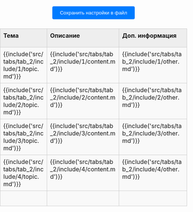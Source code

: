 <style>
:root {
    --content-max-width: 97%;
}

/* Базовые сбросы и контейнеры */
html, body {
    margin: 0;
    padding: 0;
    width: 100%;
    height: 100%;
}

.container {
    width: 100%;
    box-sizing: border-box;
    margin: 0;
    padding: 0;
}

/* Навигация (если используется) */
.nav-chapters {
    min-width: 20px;
}

/* Стили таблицы - ОБНОВЛЕНО */
.data-table {
    width: 100%;
    border-collapse: collapse;
    margin: 20px auto;
    table-layout: fixed;
}

.data-table col:nth-child(1) { width: 200px; }
.data-table col:nth-child(2) { width: 300px; }
.data-table col:nth-child(3) { width: 250px; }

/* Общие стили ячеек - ОБНОВЛЕНО */
.data-table tr {
    height: auto; /* Автоматическая высота строки */
}

.data-table td, .data-table th {
    border: 1px solid #ccc;
    position: relative;
    padding: 0;
    vertical-align: top;
    background-color: #f9f9f9; /* Фон по умолчанию для всей ячейки */
    height: auto;
}

/* Стили заголовков */
.data-table th {
    background-color: #eeeeee;
    font-weight: bold;
    height: 50px; /* Фиксированная высота для заголовков */
}

/* Контейнер содержимого ячейки - ОБНОВЛЕНО */
.data-table .cell-content {
    display: block;
    width: 100%;
    min-height: 40px;
    padding: 8px;
    box-sizing: border-box;
    background-color: transparent; /* Делаем внутренний div прозрачным */
    text-align: left;
    outline: none;
}

/* Редактируемые ячейки */
.data-table td .cell-content[contenteditable="true"] {
    background-color: #f9f9f9;
    word-wrap: break-word;
    overflow-wrap: anywhere;
}

.data-table td .cell-content[contenteditable="true"]:focus {
    background-color: #fff;
    box-shadow: 0 0 5px rgba(0,123,255,0.5);
}

/* Панель управления */
.controls {
    text-align: center;
    margin: 20px;
}

.controls button {
    margin: 5px;
    padding: 10px 20px;
    background-color: #007bff;
    color: white;
    border: none;
    border-radius: 4px;
    cursor: pointer;
}

.controls button:hover {
    background-color: #0056b3;
}

.file-input {
    margin: 10px;
}

/* Настройки таблицы */
.settings-trigger {
    position: absolute;
    top: 0;
    right: 0;
    width: 20px;
    height: 20px;
    cursor: pointer;
    z-index: 10;
    border-radius: 0 0 0 8px;
}

.settings-trigger:hover {
    background-color: rgba(0,123,255,0.1);
}

.settings-menu {
    display: none;
    position: absolute;
    top: 20px;
    right: 2px;
    background: #fff;
    border: 1px solid #ccc;
    padding: 4px;
    border-radius: 4px;
    white-space: nowrap;
    box-shadow: 0 2px 5px rgba(0,0,0,0.2);
    z-index: 100;
    font-size: 12px;
}

.show-settings .settings-menu {
    display: flex;
    gap: 8px;
    align-items: center;
}

.settings-menu label {
    display: flex;
    align-items: center;
    gap: 4px;
}

.settings-menu input[type="number"],
.settings-menu select,
.settings-menu input[type="color"] {
    width: 50px;
    font-size: 12px;
}

/* Ресайзер колонок */
.column-resizer {
    position: absolute;
    top: 0;
    right: -2px;
    width: 4px;
    height: 100%;
    cursor: col-resize;
    background: transparent;
    z-index: 5;
}

.column-resizer:hover {
    background: rgba(0,123,255,0.3);
}

/* Стили для блоков кода */
.data-table .cell-content pre {
    margin: 0;
    padding: 0px;
    background:rgb(245, 245, 245);
    border-radius: 4px;
    overflow-x: auto;
}

.data-table .cell-content code {
    font-family: Consolas, Monaco, 'Andale Mono', monospace;
    font-size: 0.9em;
}

#status {
    position: fixed;
    bottom: 20px;
    left: 50%;
    transform: translateX(-50%);
    padding: 10px 20px;
    background: rgba(0,0,0,0.7);
    color: white;
    border-radius: 5px;
    z-index: 1000;
    opacity: 1;
    transition: opacity 0.3s;
}
</style>
<div class="container">
    <div class="controls">
        <button id="saveSettingsBtn">Сохранить настройки в файл</button>
    </div>
    <table class="data-table" id="dataTable">
        <colgroup>
            <col id="tab_2_col-0">
            <col id="tab_2_col-1">
            <col id="tab_2_col-2">
        </colgroup>
        <thead>
            <tr id="tab_2_header_row">
                <th id="tab_2_header_topic"><div class="cell-content" contenteditable="true">Тема</div></th>
                <th id="tab_2_header_content"><div class="cell-content" contenteditable="true">Описание</div></th>
                <th id="tab_2_header_other"><div class="cell-content" contenteditable="true">Доп. информация</div></th>
            </tr>
        </thead>
        <tbody>
            <tr id="tab_2_1">
                <td id="tab_2_1_topic"><div class="cell-content" contenteditable="true">{{include('src/tabs/tab_2/include/1/topic.md')}}</div></td>
                <td id="tab_2_1_content"><div class="cell-content" contenteditable="true">{{include('src/tabs/tab_2/include/1/content.md')}}</div></td>
                <td id="tab_2_1_other"><div class="cell-content" contenteditable="true">{{include('src/tabs/tab_2/include/1/other.md')}}</div></td>
            </tr>
            <tr id="tab_2_2">
                <td id="tab_2_2_topic"><div class="cell-content" contenteditable="true">{{include('src/tabs/tab_2/include/2/topic.md')}}</div></td>
                <td id="tab_2_2_content"><div class="cell-content" contenteditable="true">{{include('src/tabs/tab_2/include/2/content.md')}}</div></td>
                <td id="tab_2_2_other"><div class="cell-content" contenteditable="true">{{include('src/tabs/tab_2/include/2/other.md')}}</div></td>
            </tr>
            <tr id="tab_2_3">
                <td id="tab_2_3_topic"><div class="cell-content" contenteditable="true">{{include('src/tabs/tab_2/include/3/topic.md')}}</div></td>
                <td id="tab_2_3_content"><div class="cell-content" contenteditable="true">{{include('src/tabs/tab_2/include/3/content.md')}}</div></td>
                <td id="tab_2_3_other"><div class="cell-content" contenteditable="true">{{include('src/tabs/tab_2/include/3/other.md')}}</div></td>
            </tr>
            <tr id="tab_2_4">
                <td id="tab_2_4_topic"><div class="cell-content" contenteditable="true">{{include('src/tabs/tab_2/include/4/topic.md')}}</div></td>
                <td id="tab_2_4_content"><div class="cell-content" contenteditable="true">{{include('src/tabs/tab_2/include/4/content.md')}}</div></td>
                <td id="tab_2_4_other"><div class="cell-content" contenteditable="true">{{include('src/tabs/tab_2/include/4/other.md')}}</div></td>
            </tr>
            <tr id="tab_2_5">
                <td id="tab_2_5_topic"><div class="cell-content" contenteditable="true"></div></td>
                <td id="tab_2_5_content"><div class="cell-content" contenteditable="true"></div></td>
                <td id="tab_2_5_other"><div class="cell-content" contenteditable="true"></div></td>
            </tr>         
        </tbody>
    </table>
    <div class="status" id="tab_2_status"></div>
</div>

<script>
// Глобальные переменные
const isGitHubPages = window.location.host.includes('github.io');
const basePath = isGitHubPages ? '/snippet-stash' : '';

const currentTabId = 'tab_2'; // Идентификатор текущей вкладки
let tableSettings = null;     // Хранилище настроек таблицы
let contentStore = {};       // Хранилище содержимого ячеек (ДОБАВЛЕНО)

// Инициализация при загрузке страницы
window.addEventListener('DOMContentLoaded', async () => {
    try {
        // 1. Загружаем настройки из файла
        await loadSettingsFromFile();
        
        // 2. Инициализируем хранилище контента (ДОБАВЛЕНО)
        initContentStore();
        
        // 3. Инициализируем таблицу
        initTableSettings();
        
        showFeedback("Таблица готова к работе");
    } catch (error) {
        console.error("Ошибка инициализации:", error);
        showFeedback("Ошибка загрузки таблицы", true);
    }
});

// Инициализация хранилища контента (НОВАЯ ФУНКЦИЯ)
function initContentStore() {
    contentStore = window.indexstore?.contentStore || {};
    if (!contentStore[currentTabId]) {
        contentStore[currentTabId] = {};
    }
}

// Функция инициализации таблицы с учетом идентификаторов вкладки
function initTableSettings() {
    const cells = document.querySelectorAll('.data-table td, .data-table th');
    
    cells.forEach((cell) => {
        if (cell.tagName === 'TH' && !cell.querySelector('.cell-content')) {
            const contentWrapper = document.createElement('div');
            contentWrapper.className = 'cell-content';
            contentWrapper.contentEditable = true;
            contentWrapper.innerHTML = cell.innerHTML;
            cell.innerHTML = '';
            cell.appendChild(contentWrapper);
        }
        
        // Добавляем обработчики для ячеек с контентом (ДОБАВЛЕНО)
        if (cell.tagName === 'TD') {
            const contentWrapper = cell.querySelector('.cell-content') || cell;
            const cellId = getCellId(cell);
            
            // Восстанавливаем сохраненный контент
            if (contentStore[currentTabId]?.[cellId] !== undefined) {
                contentWrapper.innerHTML = contentStore[currentTabId][cellId];
            }
            
            // Обработчик изменений
            contentWrapper.addEventListener('input', (e) => {
                updateCellContent(cell, e.target.innerHTML);
            });
        }
        
        const trigger = document.createElement('div');
        trigger.className = 'settings-trigger';

        const menu = document.createElement('div');
        menu.className = 'settings-menu';
        
        const isHeader = cell.tagName === 'TH';
        const columnIndex = cell.cellIndex;
        const contentWrapper = cell.querySelector('.cell-content');
        
        let menuHTML = `
            <label>F: <input type="number" class="font-size" value="14" min="8" max="24"></label>
            <label>B: <input type="color" class="bg-color" value="${rgbToHex(getComputedStyle(cell).backgroundColor) || '#f9f9f9'}"></label>
            <label>T:
                <select class="content-type">
                    <option value="text">text</option>
                    <option value="code">code</option>
                    <option value="html">HTML</option>
                </select>
            </label>
        `;
        
        if (isHeader) {
            const currentWidth = getColumnWidth(columnIndex);
            menuHTML += `<label>W: <input type="number" class="column-width" value="${currentWidth}" min="50" max="800"></label>`;
        }
        
        menuHTML += `<label>H: <input type="number" class="row-height" placeholder="auto" min="30" max="1000"></label>`;

        menu.innerHTML = menuHTML;

        setupMenuEvents(cell, menu, contentWrapper);
        setupIconClick(cell, trigger);

        cell.appendChild(trigger);
        cell.appendChild(menu);
    });

    setupGlobalClick();
    applyCurrentSettings();
}

// Функция для получения чистого содержимого ячейки
function getCleanCellContent(cellId) {
    const cell = document.getElementById(`${currentTabId}_${cellId}`);
    if (!cell) return '';
    
    // Клонируем элемент, чтобы не повредить оригинал
    const clone = cell.cloneNode(true);
    
    // Удаляем меню настроек
    const menu = clone.querySelector('.settings-menu');
    if (menu) menu.remove();
    
    // Удаляем триггер настроек
    const trigger = clone.querySelector('.settings-trigger');
    if (trigger) trigger.remove();
    
    // Получаем чистый текст
    return clone.textContent.trim();
}

// Обновление содержимого ячейки  
function updateCellContent(cell, content) {
    const cellId = getCellId(cell);
    contentStore[currentTabId][cellId] = getCleanCellContent(cellId);
   
    console.log(`Content updated for ${cellId}:`, contentStore[currentTabId][cellId]);
    //console.log(document.getElementById(`${currentTabId}_${cellId}`).textContent);
}

 

// Получение ID ячейки  
function getCellId(cell) {
    const rowId = cell.parentElement.id.replace(`${currentTabId}_`, '');
    const cellType = getCellType(cell.cellIndex);
    return `${rowId}_${cellType}`;
}

// Определяем тип ячейки по индексу
function getCellType(cellIndex) {
    const types = ['topic', 'content', 'other'];
    return types[cellIndex] || cellIndex;
}

// Сохранение всех данных 
document.getElementById('saveSettingsBtn').addEventListener('click', function() {
    console.log('Save button clicked');
    // Обновляем contentStore перед сохранением
    Object.keys(contentStore[currentTabId]).forEach(cellId => {
        contentStore[currentTabId][cellId] = getCleanCellContent(cellId);
    });

    // Сохраняем в indexstore
    window.indexstore = window.indexstore || {};
    window.indexstore.contentStore = contentStore;
    
    saveSettingsToFile().then(() => {
        console.log('Settings saved successfully');
        console.log('Current content:', JSON.stringify(contentStore, null, 2));
        showFeedback("Все данные сохранены");
    }).catch(error => {
        console.error('Save error:', error);
        showFeedback("Ошибка сохранения", true);
    });
});

 

function applyCurrentSettings() {
    if (!tableSettings) return;

    try {
        const settings = JSON.parse(tableSettings);
        
        if (settings.columns) {
            settings.columns.forEach((col, index) => {
                if (col.width) {
                    setColumnWidth(index, col.width);
                }
            });
        }
        
        if (settings.cells) {
            document.querySelectorAll('.data-table th').forEach((th) => {
                const cellId = `${currentTabId}_header_${getCellType(th.cellIndex)}`;
                if (settings.cells[cellId]) {
                    applyCellSettings(th, settings.cells[cellId]);
                }
            });
            
            document.querySelectorAll('.data-table td').forEach((td) => {
                const rowId = td.parentElement.id.replace(`${currentTabId}_`, '');
                if (!rowId) return;
                
                const cellId = `${currentTabId}_${rowId}_${getCellType(td.cellIndex)}`;
                if (settings.cells[cellId]) {
                    applyCellSettings(td, settings.cells[cellId]);
                }
            });
        }
    } catch (error) {
        console.error("Ошибка применения настроек:", error);
    }
}

function applyCellSettings(cell, settings) {
    const content = cell.querySelector('.cell-content') || cell;
    
    if (settings.fontSize) content.style.fontSize = settings.fontSize;
    if (settings.backgroundColor) cell.style.backgroundColor = settings.backgroundColor;
    
    if (settings.rowHeight && settings.rowHeight !== 'auto') {
        cell.parentElement.style.height = settings.rowHeight;
        cell.parentElement.dataset.fixedHeight = "true";
    }
    
    const menu = cell.querySelector('.settings-menu');
    if (menu) {
        menu.querySelector('.font-size').value = parseInt(settings.fontSize) || 14;
        if (settings.backgroundColor) {
            menu.querySelector('.bg-color').value = settings.backgroundColor;
        }
        
        const columnWidthInput = menu.querySelector('.column-width');
        if (columnWidthInput && settings.width) {
            columnWidthInput.value = settings.width;
        }
        
        const rowHeightInput = menu.querySelector('.row-height');
        if (rowHeightInput) {
            rowHeightInput.value = settings.rowHeight ? parseInt(settings.rowHeight) : '';
        }
        
        const contentTypeSelect = menu.querySelector('.content-type');
        if (contentTypeSelect && settings.contentType) {
            contentTypeSelect.value = settings.contentType;
        }
    }
}

async function loadSettingsFromFile() {
    console.log('Loading settings from file...');
    try {
        const response = await fetch(`${basePath}/config/table-settings.json`);
        if (!response.ok) throw new Error("Файл настроек не найден");
        
        tableSettings = await response.text();
        console.log('Settings loaded');
    } catch (error) {
        console.warn("Используются настройки по умолчанию:", error);
        showFeedback("Ошибка загрузки настроек", true);
        initDefaultSettings();
    }
}

function initDefaultSettings() {
    const defaultSettings = {
        columns: [
            { width: 200 },
            { width: 500 },
            { width: 50 }
        ],
        cells: {
            [`${currentTabId}_header_topic`]: {
                fontSize: "16px",
                backgroundColor: "#f0f0f0",
                contentType: "text",
                width: 200
            },
            [`${currentTabId}_header_content`]: {
                fontSize: "16px",
                backgroundColor: "#f0f0f0",
                contentType: "text",
                width: 300
            },
            [`${currentTabId}_header_other`]: {
                fontSize: "16px",
                backgroundColor: "#f0f0f0",
                contentType: "text",
                width: 250
            }
        }
    };
    tableSettings = JSON.stringify(defaultSettings);
}

async function saveSettingsToFile() {
    try {
        const settings = {
            columns: [],
            cells: {}
        };
        
        for (let i = 0; i < 3; i++) {
            settings.columns.push({
                width: getColumnWidth(i)
            });
        }
        
        document.querySelectorAll('.data-table th').forEach((th) => {
            const cellType = getCellType(th.cellIndex);
            const cellId = `${currentTabId}_header_${cellType}`;
            
            const menu = th.querySelector('.settings-menu');
            if (menu) {
                settings.cells[cellId] = {
                    fontSize: th.querySelector('.cell-content').style.fontSize || "",
                    backgroundColor: th.style.backgroundColor || "",
                    rowHeight: th.parentElement.style.height || "auto",
                    contentType: menu.querySelector('.content-type').value || "text",
                    width: menu.querySelector('.column-width')?.value || null
                };
            }
        });
        
        document.querySelectorAll('.data-table td').forEach((td) => {
            const rowId = td.parentElement.id.replace(`${currentTabId}_`, '');
            const cellType = getCellType(td.cellIndex);
            const cellId = `${currentTabId}_${rowId}_${cellType}`;
            
            const menu = td.querySelector('.settings-menu');
            if (menu) {
                settings.cells[cellId] = {
                    fontSize: td.querySelector('.cell-content').style.fontSize || "",
                    backgroundColor: td.style.backgroundColor || "",
                    rowHeight: td.parentElement.style.height || "auto",
                    contentType: menu.querySelector('.content-type').value || "text"
                };
            }
        });
        
        tableSettings = JSON.stringify(settings);
        console.log("Настройки для сохранения:", tableSettings);

        const response = await fetch('/save-table-settings', {
            method: 'POST',
            headers: { 'Content-Type': 'application/json' },
            body: tableSettings
        });
        
        if (!response.ok) throw new Error("Ошибка сохранения");
        
        showFeedback("Настройки сохранены");
    } catch (error) {
        console.error("Ошибка сохранения:", error);
        showFeedback("Ошибка сохранения", true);
    }
}

function rgbToHex(rgb) {
    if (rgb.startsWith('#')) return rgb;
    const result = /^rgba?\((\d+),\s*(\d+),\s*(\d+)(?:,\s*\d+\.?\d*)?\)$/i.exec(rgb);
    if (!result) return '#f9f9f9';
    const r = parseInt(result[1], 10).toString(16).padStart(2, '0');
    const g = parseInt(result[2], 10).toString(16).padStart(2, '0');
    const b = parseInt(result[3], 10).toString(16).padStart(2, '0');
    return `#${r}${g}${b}`.toLowerCase();
}

function getColumnWidth(columnIndex) {
    const col = document.getElementById(`${currentTabId}_col-${columnIndex}`);
    if (col && col.style.width) {
        return parseInt(col.style.width);
    }
    const defaultWidths = [200, 300, 250];
    return defaultWidths[columnIndex] || 150;
}

function setColumnWidth(columnIndex, width) {
    const col = document.getElementById(`${currentTabId}_col-${columnIndex}`);
    if (col) {
        col.style.width = `${width}px`;
    }
}

function setupMenuEvents(cell, menu, contentWrapper) {
    menu.addEventListener('click', e => e.stopPropagation());
    
    const fontSizeInput = menu.querySelector('.font-size');
    fontSizeInput.addEventListener('input', e => {
        const value = `${e.target.value}px`;
        contentWrapper.style.fontSize = value;
        updateCellSettings(cell, { fontSize: value });
        showFeedback(`Размер шрифта изменен на ${e.target.value}px`);
    });

    const bgColorInput = menu.querySelector('.bg-color');
    bgColorInput.addEventListener('input', e => {
        cell.style.backgroundColor = e.target.value;
        if (contentWrapper) contentWrapper.style.backgroundColor = 'transparent';
        updateCellSettings(cell, { backgroundColor: e.target.value });
        showFeedback(`Цвет фона изменен`);
    });

    const contentTypeSelect = menu.querySelector('.content-type');
    if (contentTypeSelect) {
        contentTypeSelect.addEventListener('change', e => {
            updateCellSettings(cell, { contentType: e.target.value });
            showFeedback(`Тип контента изменен на ${e.target.value}`);
        });
    }

    const columnWidthInput = menu.querySelector('.column-width');
    if (columnWidthInput && cell.tagName === 'TH') {
        columnWidthInput.addEventListener('input', e => {
            const width = parseInt(e.target.value);
            if (width >= 50) {
                setColumnWidth(cell.cellIndex, width);
                updateColumnSettings(cell.cellIndex, { width });
                showFeedback(`Ширина колонки ${cell.cellIndex + 1} изменена на ${width}px`);
            }
        });
    }

    const rowHeightInput = menu.querySelector('.row-height');
    if (rowHeightInput) {
        rowHeightInput.addEventListener('input', e => {
            const height = parseInt(e.target.value);
            const row = cell.parentElement;
            
            if (height >= 30) {
                row.style.height = `${height}px`;
                row.style.minHeight = `${height}px`;
                row.dataset.fixedHeight = "true";
                showFeedback(`Высота строки установлена ${height}px`);
            } else if (e.target.value === '') {
                row.style.height = 'auto';
                row.style.minHeight = 'auto';
                delete row.dataset.fixedHeight;
                showFeedback(`Высота строки: автоматическая`);
            }
            
            updateCellSettings(cell, { rowHeight: height >= 30 ? `${height}px` : 'auto' });
        });
    }

    menu.querySelectorAll('input, select').forEach(el => {
        el.addEventListener('click', e => e.stopPropagation());
        el.addEventListener('focus', e => e.stopPropagation());
    });
}

function updateCellSettings(cell, newSettings) {
    if (!tableSettings) initDefaultSettings();
    
    const settings = JSON.parse(tableSettings);
    
    let cellId;
    const rowId = cell.parentElement.id.replace(`${currentTabId}_`, '');
    
    if (cell.tagName === 'TH') {
        cellId = `${currentTabId}_header_${getCellType(cell.cellIndex)}`;
    } else {
        cellId = `${currentTabId}_${rowId}_${getCellType(cell.cellIndex)}`;
    }
    
    if (!settings.cells) settings.cells = {};
    settings.cells[cellId] = { ...(settings.cells[cellId] || {}), ...newSettings };
    tableSettings = JSON.stringify(settings);
    
    console.log('Updated cell settings:', { cellId, newSettings });
}

function updateColumnSettings(columnIndex, newSettings) {
    if (!tableSettings) initDefaultSettings();
    
    const settings = JSON.parse(tableSettings);
    if (!settings.columns[columnIndex]) {
        settings.columns[columnIndex] = {};
    }
    
    settings.columns[columnIndex] = { ...settings.columns[columnIndex], ...newSettings };
    tableSettings = JSON.stringify(settings);
}

function setupIconClick(cell, trigger) {
    trigger.addEventListener('click', e => {
        e.stopPropagation();
        document.querySelectorAll('.data-table td, .data-table th').forEach(c => {
            if (c !== cell) c.classList.remove('show-settings');
        });
        cell.classList.toggle('show-settings');
    });
}

function setupGlobalClick() {
    document.addEventListener('click', (e) => {
        if (!e.target.closest('.settings-menu') && !e.target.closest('.settings-trigger')) {
            document.querySelectorAll('.data-table td, .data-table th').forEach(c => {
                c.classList.remove('show-settings');
            });
        }
    });
}

function showFeedback(message, isError = false) {
    const status = document.getElementById(`${currentTabId}_status`);
    if (status) {
        status.textContent = message;
        status.style.color = isError ? 'red' : '#28a745';
        status.style.fontWeight = 'bold';
        
        setTimeout(() => {
            status.textContent = '';
        }, 2000);
    }
}
</script>